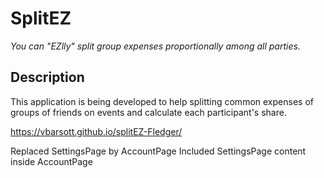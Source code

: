 # SplitEZ

_You can "EZlly" split group expenses proportionally among all parties._

## Description

This application is being developed to help splitting common expenses of groups of friends on events and calculate each participant's share.

https://vbarsott.github.io/splitEZ-Fledger/

Replaced SettingsPage by AccountPage
Included SettingsPage content inside AccountPage

